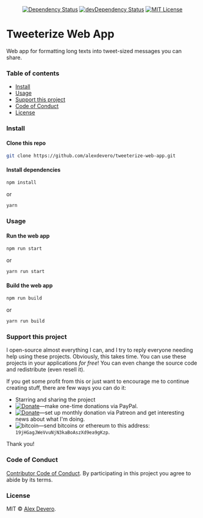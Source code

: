 <p align="center">
  <a href="https://david-dm.org/alexdeverotweeterize-web-app"><img alt="Dependency Status" src="https://david-dm.org/alexdeverotweeterize-web-app.svg?style=flat"></a>
  <a href="https://david-dm.org/alexdeverotweeterize-web-app?type=dev"><img alt="devDependency Status" src="https://david-dm.org/alexdeverotweeterize-web-app/dev-status.svg?style=flat"></a>
  <a href="http://opensource.org/licenses/MIT"><img alt="MIT License" src="https://img.shields.io/npm/l/express.svg"></a>
</p>

# Tweeterize Web App

Web app for formatting long texts into tweet-sized messages you can share.

### Table of contents

* [Install](#install)
* [Usage](#usage)
* [Support this project](#support-this-project)
* [Code of Conduct](#code-of-conduct)
* [License](#license)

### Install

#### Clone this repo

```bash
git clone https://github.com/alexdevero/tweeterize-web-app.git
```

#### Install dependencies

```bash
npm install
```

or

```bash
yarn
```

### Usage

#### Run the web app

```bash
npm run start
```

or

```bash
yarn run start
```

#### Build the web app

```bash
npm run build
```

or

```bash
yarn run build
```

### Support this project

I open-source almost everything I can, and I try to reply everyone needing help using these projects. Obviously,
this takes time. You can use these projects in your applications *for free*! You can even change the source code and redistribute (even resell it).

If you get some profit from this or just want to encourage me to continue creating stuff, there are few ways you can do it:

- Starring and sharing the project
- [![Donate](https://img.shields.io/badge/Donate-Paypal-brightgreen.svg?colorB=259cd2)](https://www.paypal.com/cgi-bin/webscr?cmd=_s-xclick&hosted_button_id=YKLGUUB34ASEL)—make one-time donations via PayPal.
- [![Donate](https://img.shields.io/badge/Donate-Patreon-brightgreen.svg?colorB=f86213)](https://www.patreon.com/alexdevero)—set up monthly donation via Patreon and get interesting news about what I'm doing.
- <img alt="bitcoin" src="https://img.shields.io/badge/Donate-Bitcoin-brightgreen.svg?colorB=fab915">—send bitcoins or ethereum to this address: `19jHGagJWeVvuNjN3kaBoAszXd9ea9gKzp`.

Thank you!

### Code of Conduct

[Contributor Code of Conduct](code-of-conduct.md). By participating in this project you agree to abide by its terms.

### License

MIT © [Alex Devero](https://alexdevero.com).

<!-- source: https://github.com/electron/simple-samples/tree/master/url -->
